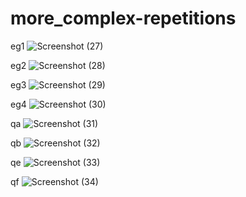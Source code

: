 # more_complex-repetitions
eg1
![Screenshot (27)](https://user-images.githubusercontent.com/109476637/204422367-c909cc55-6c49-4d2f-a1ce-417314bbab2d.png)





eg2
![Screenshot (28)](https://user-images.githubusercontent.com/109476637/204427607-acf00879-83a5-442e-b0fa-875ccda9dee3.png)





eg3
![Screenshot (29)](https://user-images.githubusercontent.com/109476637/204494476-8c14e555-cf44-4b8c-8680-282577c42148.png)





eg4
![Screenshot (30)](https://user-images.githubusercontent.com/109476637/204497005-8e544fc4-7b0d-4124-b898-d6ac0befe916.png)





qa
![Screenshot (31)](https://user-images.githubusercontent.com/109476637/204498952-179e1f68-9f44-409e-81b1-ae41e22c6545.png)





qb
![Screenshot (32)](https://user-images.githubusercontent.com/109476637/204503449-d61412d9-54ed-4eee-9425-7f9a423fa912.png)





qe
![Screenshot (33)](https://user-images.githubusercontent.com/109476637/204541917-c94cc6bc-b49b-4ac2-b8be-2d1c49ba9c7b.png)





qf
![Screenshot (34)](https://user-images.githubusercontent.com/109476637/204544463-2c1e67bb-5605-49e4-bb7a-08c40563a181.png)

